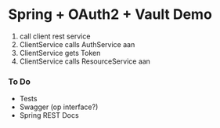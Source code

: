 # Spring + OAuth2 + Vault Demo


1. call client rest service
2. ClientService calls AuthService aan
3. ClientService gets Token
4. ClientService calls ResourceService aan


### To Do

* Tests 
* Swagger (op interface?)
* Spring REST Docs

